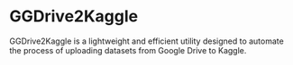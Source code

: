 # GGDrive2Kaggle
GGDrive2Kaggle is a lightweight and efficient utility designed to automate the process of uploading datasets from Google Drive to Kaggle.
